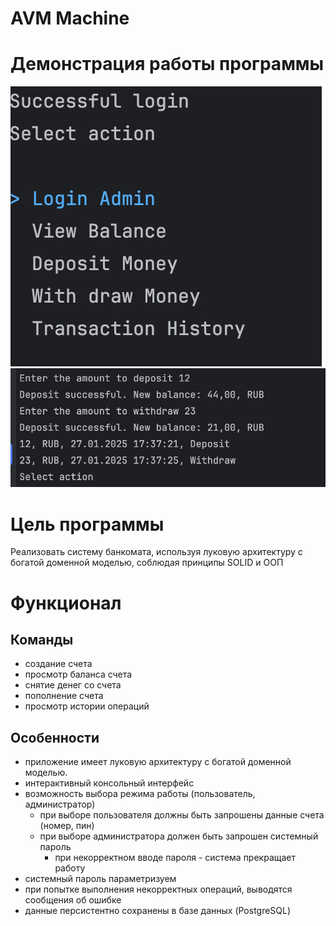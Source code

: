 # AVM Machine

# Демонстрация работы программы
![Image alt](https://github.com/gleb421/AVMMachine/blob/main/images/Снимок%20экрана%202025-01-27%20в%2020.37.16.png)
![Image alt](https://github.com/gleb421/AVMMachine/blob/main/images/Снимок%20экрана%202025-01-27%20в%2020.37.40.png)
# Цель программы

Реализовать систему банкомата, используя луковую архитектуру с богатой доменной моделью, соблюдая принципы SOLID и OOП

# Функционал
## Команды
- создание счета
- просмотр баланса счета
- снятие денег со счета
- пополнение счета
- просмотр истории операций

## Особенности
- приложение имеет луковую архитектуру с богатой доменной моделью.
- интерактивный консольный интерфейс
- возможность выбора режима работы (пользователь, администратор)
    - при выборе пользователя должны быть запрошены данные счета (номер, пин)
    - при выборе администратора должен быть запрошен системный пароль
        - при некорректном вводе пароля - система прекращает работу
- системный пароль параметризуем
- при попытке выполнения некорректных операций, выводятся сообщения об ошибке
- данные персистентно сохранены в базе данных (PostgreSQL)
